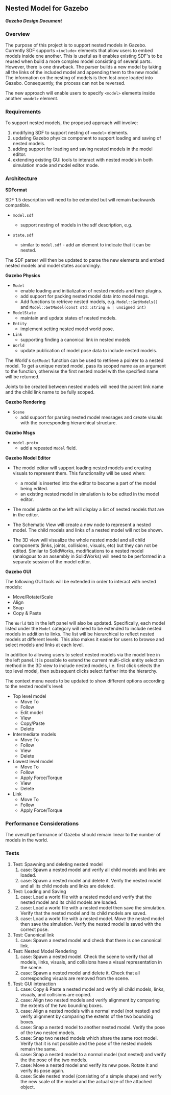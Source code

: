 ## Nested Model for Gazebo
***Gazebo Design Document***

### Overview

The purpose of this project is to support nested models in Gazebo.
Currently SDF supports `<include>` elements that allow users to embed models
inside one another. This is useful as it enables existing SDF's to be reused
when build a more complex model consisting of several parts.
However, there is one drawback. The parser builds a new model by taking all the
links of the included model and appending them to the new model. The
information on the nesting of models is then lost once loaded into Gazebo.
Consequently, the process can not be reversed.

The new approach will enable users to specify `<model>` elements inside
another `<model>` element.

### Requirements

To support nested models, the proposed approach will involve:

1. modifying SDF to support nesting of `<model>` elements.
1. updating Gazebo physics component to support loading and saving of
nested models.
1. adding support for loading and saving nested models in the model editor.
1. extending existing GUI tools to interact with nested models in both
simulation mode and model editor mode.

### Architecture

**SDFormat**

SDF 1.5 description will need to be extended but will remain backwards
compatible.

* `model.sdf`
    * support nesting of models in the sdf description, e.g.

      <element name="model" required="*">
        <element ref="model" required="*">
        </element>
      </element>


* `state.sdf`
    * similar to `model.sdf` - add an element to indicate that it can be nested.

The SDF parser will then be updated to parse the new elements and embed
nested models and model states accordingly.

**Gazebo Physics**

* `Model`
    * enable loading and initialization of nested models and their plugins.
    * add support for packing nested model data into model msgs.
    * Add functions to retrieve nested models, e.g. `Model::GetModels()` and
    `Model::GetModel(const std::string & | unsigned int)`
* `ModelState`
    * maintain and update states of nested models.
* `Entity`
    * implement setting nested model world pose.
* `Link`
    * supporting finding a canonical link in nested models
* `World`
    * update publication of model pose data to include nested models.

The World's `GetModel` function can be used to retrieve a pointer to a nested
model. To get a unique nested model, pass its scoped name as an argument to the
function, otherwise the first nested model with the specified name will be
returned.

Joints to be created between nested models will need the parent link name
and the child link name to be fully scoped.

**Gazebo Rendering**

* `Scene`
    * add support for parsing nested model messages and create visuals with
    the corresponding hierarchical structure.

**Gazebo Msgs**

* `model.proto`
    * add a repeated `Model` field.

**Gazebo Model Editor**

* The model editor will support loading nested models and creating
visuals to represent them. This functionality will be used when:
    * a model is inserted into the editor to become a part of the model
    being edited.
    * an existing nested model in simulation is to be edited in the model
    editor.

* The model palette on the left will display a list of nested models that
are in the editor.

* The Schematic View will create a new node to represent a nested model. The
child models and links of a nested model will not be shown.

* The 3D view will visualize the whole nested model and all child
components (links, joints, collisions, visuals, etc) but they can not be
edited. Similar to SolidWorks, modifications to a nested model (analogous to
an assembly in SolidWorks) will need to be performed in a separate session of
the model editor.

**Gazebo GUI**

The following GUI tools will be extended in order to interact with nested
models:

* Move/Rotate/Scale
* Align
* Snap
* Copy & Paste

The `World` tab in the left panel will also be updated. Specifically, each
model listed under the `Model` category will need to be extended to include
nested models in addition to links. The list will be hierarchical to reflect
nested models at different levels. This also makes it easier for users to
browse and select models and links at each level.

In addition to allowing users to select nested models via the model tree in the
left panel. It is possible to extend the current multi-click entity selection
method in the 3D view to include nested models, i.e. first click selects the
top level model, then subsequent clicks select further into the hierarchy.

The context menu needs to be updated to show different options according to
the nested model's level:

* Top level model
    * Move To
    * Follow
    * Edit model
    * View
    * Copy/Paste
    * Delete
* Intermediate models
    * Move To
    * Follow
    * View
    * Delete
* Lowest level model
    * Move To
    * Follow
    * Apply Force/Torque
    * View
    * Delete
* Link
    * Move To
    * Follow
    * Apply Force/Torque

### Performance Considerations

The overall performance of Gazebo should remain linear to the number of models
in the world.

### Tests

1. Test: Spawning and deleting nested model
    1. case: Spawn a nested model and verify all child models and links are
    loaded.
    1. case: Spawn a nested model and delete it. Verify the nested model and
    all its child models and links are deleted.
1. Test: Loading and Saving
    1. case: Load a world file with a nested model and verify that the nested
    model and its child models are loaded.
    1. case: Load a world file with a nested model then save the simulation.
    Verify that the nested model and its child models are saved.
    1. case: Load a world file with a nested model. Move the nested model then
    save the simulation. Verify the nested model is saved with the correct pose.
1. Test: Canonical link
    1. case: Spawn a nested model and check that there is one canonical link.
1. Test: Nested Model Rendering
    1. case: Spawn a nested model. Check the scene to verify that all models,
    links, visuals, and collisions have a visual representation in the scene.
    1. case: Spawn a nested model and delete it. Check that all corresponding
    visuals are removed from the scene.
1. Test: GUI interaction
    1. case: Copy & Paste a nested model and verify all child models, links,
    visuals, and collisions are copied.
    1. case: Align two nested models and verify alignment by comparing the
    extents of the two bounding boxes.
    1. case: Align a nested models with a normal model (not nested) and verify
    alignment by comparing the extents of the two bounding boxes.
    1. case: Snap a nested model to another nested model. Verify the pose of the
    two nested models.
    1. case: Snap two nested models which share the same root model. Verify
    that it is not possible and the pose of the nested models remain the same.
    1. case: Snap a nested model to a normal model (not nested) and verify the
    the pose of the two models.
    1. case: Move a nested model and verify its new pose. Rotate it and
    verify its pose again.
    1. case: Scale nested model (consisting of a simple shape) and verify
    the new scale of the model and the actual size of the attached object.
